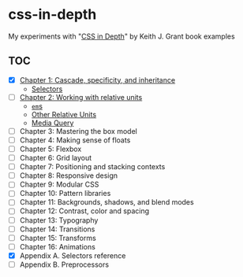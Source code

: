 # css-in-depth

My experiments with "[CSS in Depth][1]" by Keith J. Grant book examples

[1]: https://www.manning.com/books/css-in-depth

## TOC

- [x] [Chapter 1: Cascade, specificity, and inheritance](src/ch01)
  - [Selectors](src/ch01/selectors)
- [ ] [Chapter 2: Working with relative units](src/ch02)
  - [`em`s](src/ch02/ems)
  - [Other Relative Units](src/ch02/relative_units)
  - [Media Query](src/ch02/media_query)
- [ ] Chapter 3: Mastering the box model
- [ ] Chapter 4: Making sense of floats
- [ ] Chapter 5: Flexbox
- [ ] Chapter 6: Grid layout
- [ ] Chapter 7: Positioning and stacking contexts
- [ ] Chapter 8: Responsive design
- [ ] Chapter 9: Modular CSS
- [ ] Chapter 10: Pattern libraries
- [ ] Chapter 11: Backgrounds, shadows, and blend modes
- [ ] Chapter 12: Contrast, color and spacing
- [ ] Chapter 13: Typography
- [ ] Chapter 14: Transitions
- [ ] Chapter 15: Transforms
- [ ] Chapter 16: Animations
- [x] Appendix A. Selectors reference
- [ ] Appendix B. Preprocessors
